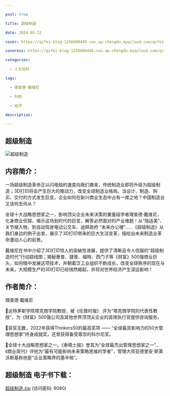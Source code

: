 ```yaml
---

post: true

title: 超级制造

date: 2024-05-22

cover: https://qifei-blog-1256009448.cos.ap-chengdu.myqcloud.com/qifei-blog/6636eef60ea9cb1403e3a5ae.jpg

coveross: https://qifei-blog-1256009448.cos.ap-chengdu.myqcloud.com/qifei-blog/6636eef60ea9cb1403e3a5ae.jpg

categories:

  - 人文社科

tags:

  - 理查德·戴维尼 

  - 科技 

  - 经济

description: 

---
```




## 超级制造 

![超级制造](https://qifei-blog-1256009448.cos.ap-chengdu.myqcloud.com/qifei-blog/6636eef60ea9cb1403e3a5ae.jpg)

## 内容简介：

一场超级制造革命正以闪电般的速度向我们袭来，传统制造业即将升级为超级制造；3D打印将会产生巨大的推动力，改变全球制造业格局。当设计、制造、购买、交付的方式发生巨变，企业如何在新兴商业生态中占有一席之地？中国制造业又该何去何从？

全球十大战略思想家之一，影响顶尖企业未来决策的重量级学者理查德·戴维尼，化身商业侦探，揭示这场划时代的巨变，解答必然面对的产业难题！从“隐适美”、关节植入物，到自动驾驶电动公交车、迪拜政府 “未来办公楼”……《超级制造》从我们身边的例子出发，展示了3D打印带来的巨大生活变革，描绘出未来制造业革命激动人心的前景。

戴维尼在书中介绍了3D打印惊人的突破性进展，提供了清晰且令人信服的“超级制造时代”行动路线图；揭秘惠普、捷普、福特、西门子等《财富》500强商业巨头，如何暗中发展这项技术，并朝着泛工业组织不断成长，改变全球秩序的现在与未来。大规模生产的3D打印已经悄然崛起，并将对世界经济产生深远影响！

## 作者简介：

理查德·戴维尼

达特茅斯学院塔克商学院教授，被《伦敦时报》 评为“塔克商学院的代表性教授”，为《财富》500强公司及其他世界顶顶尖企业的首席执行官提供咨询服务。

获奖无数，2022年获得Thinkers50的最高奖项 —— “全球最具影响力的50大管理思想家”终身成就奖，还曾获得备受尊崇的科尔尼奖。

全球十大战略思想家之一。《泰晤士报》誉其为“全球最杰出管理思想家之一”，《商业周刊》评他为“最有可能影响未来策略思维的学者”，管理大师亚德里安·斯莱沃斯基称他是“企业策略界的基辛格”。

## 超级制造 电子书下载：

<a href="https://url54.ctfile.com/f/18000254-1241944933-a19dda?p=9080" target="_blank" rel="noopener">超级制造.zip</a> (访问密码: 9080)



                    